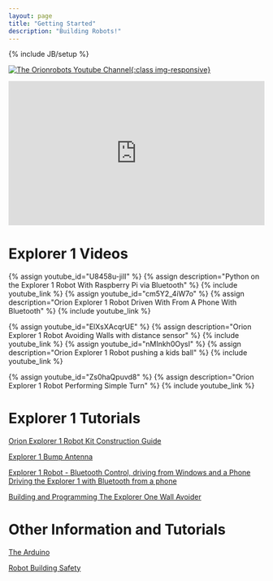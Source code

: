 ```yaml
---
layout: page
title: "Getting Started"
description: "Building Robots!"
---
```

{% include JB/setup %}

[![The Orionrobots Youtube Channel](https://yt3.ggpht.com/-CTE7btpvjnc/VkekFJl9jfI/AAAAAAAAAIQ/AhXB_EanDOw/w2120-fcrop64=1,00005a57ffffa5a8-nd/CollageBanner2015.jpg){:class img-responsive}](http://youtube.com/c/orionrobots)

<style>.embed-container { position: relative; padding-bottom: 56.25%; height: 0; overflow: hidden; max-width: 100%; } .embed-container iframe, .embed-container object, .embed-container embed { position: absolute; top: 0; left: 0; width: 100%; height: 100%; }</style><div class='embed-container'><iframe src='https://www.youtube.com/embed/videoseries?list=PLXxP0FUTG0Fm4TeORqiYne44PhnMHKMDG' frameborder='0' allowfullscreen></iframe></div>

Explorer 1 Videos
=================
<div style="vertical-align: top">
{% assign youtube_id="U8458u-jilI" %}
{% assign description="Python on the Explorer 1 Robot With Raspberry Pi via Bluetooth" %}
{% include youtube_link %}
{% assign youtube_id="cm5Y2_4iW7o" %}
{% assign description="Orion Explorer 1 Robot Driven With From A Phone With Bluetooth" %}
{% include youtube_link %}

{% assign youtube_id="ElXsXAcqrUE" %}
{% assign description="Orion Explorer 1 Robot Avoiding Walls with distance sensor" %}
{% include youtube_link %}
{% assign youtube_id="nMInkh0OysI" %}
{% assign description="Orion Explorer 1 Robot pushing a kids ball" %}
{% include youtube_link %}

{% assign youtube_id="Zs0haQpuvd8" %}
{% assign description="Orion Explorer 1 Robot Performing Simple Turn" %}
{% include youtube_link %}
</div>

Explorer 1 Tutorials
====================

[Orion Explorer 1 Robot Kit Construction Guide](/construction_guide.html)

[Explorer 1 Bump Antenna](/2013/05/23/building-a-bump-sensor/ "Explorer 1 Bump Antenna")

[Explorer 1 Robot - Bluetooth Control, driving from Windows and a Phone](/explorer_arrow_control.html "Explorer Arrow Control")
[Driving the Explorer 1 with Bluetooth from a phone](/2013/11/30/bluetooth-with-the-orionrobots-explorer1-robot/)

[Building and Programming The Explorer One Wall Avoider](2013/11/14/explorer-wall-avoider-kit/)

Other Information and Tutorials
===============================
[The Arduino](http://arduino.cc)

[Robot Building Safety](/Robot+Building+Safety "Building robots can be dangerous - tips to help your safety")